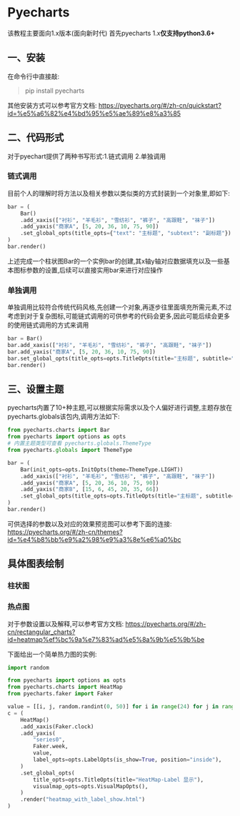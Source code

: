 # Pyecharts 
该教程主要面向1.x版本(面向新时代)
首先pyecharts 1.x**仅支持python3.6+**
## 一、安装
在命令行中直接敲:
> pip install pyecharts 

其他安装方式可以参考官方文档:
https://pyecharts.org/#/zh-cn/quickstart?id=%e5%a6%82%e4%bd%95%e5%ae%89%e8%a3%85

## 二、代码形式
对于pyechart提供了两种书写形式:1.链式调用 2.单独调用
### 链式调用
目前个人的理解时将方法以及相关参数以类似类的方式封装到一个对象里,即如下:
```python
bar = (
    Bar()
    .add_xaxis(["衬衫", "羊毛衫", "雪纺衫", "裤子", "高跟鞋", "袜子"])
    .add_yaxis("商家A", [5, 20, 36, 10, 75, 90])
    .set_global_opts(title_opts={"text": "主标题", "subtext": "副标题"})
)
bar.render()
```
上述完成一个柱状图Bar的一个实例bar的创建,其x轴y轴对应数据填充以及一些基本图标参数的设置,后续可以直接实用bar来进行对应操作

### 单独调用
单独调用比较符合传统代码风格,先创建一个对象,再逐步往里面填充所需元素,不过考虑到对于复杂图标,可能链式调用的可供参考的代码会更多,因此可能后续会更多的使用链式调用的方式来调用
```python
bar = Bar()
bar.add_xaxis(["衬衫", "羊毛衫", "雪纺衫", "裤子", "高跟鞋", "袜子"])
bar.add_yaxis("商家A", [5, 20, 36, 10, 75, 90])
bar.set_global_opts(title_opts=opts.TitleOpts(title="主标题", subtitle="副标题"))
bar.render()
```

## 三、设置主题
pyecharts内置了10+种主题,可以根据实际需求以及个人偏好进行调整,主题存放在pyecharts.globals该包内,调用方法如下:
```python
from pyecharts.charts import Bar
from pyecharts import options as opts
# 内置主题类型可查看 pyecharts.globals.ThemeType
from pyecharts.globals import ThemeType

bar = (
    Bar(init_opts=opts.InitOpts(theme=ThemeType.LIGHT))
    .add_xaxis(["衬衫", "羊毛衫", "雪纺衫", "裤子", "高跟鞋", "袜子"])
    .add_yaxis("商家A", [5, 20, 36, 10, 75, 90])
    .add_yaxis("商家B", [15, 6, 45, 20, 35, 66])
    .set_global_opts(title_opts=opts.TitleOpts(title="主标题", subtitle="副标题"))
)
bar.render()
```
可供选择的参数以及对应的效果预览图可以参考下面的连接:
https://pyecharts.org/#/zh-cn/themes?id=%e4%b8%bb%e9%a2%98%e9%a3%8e%e6%a0%bc

## 具体图表绘制
### 柱状图

### 热点图
对于参数设置以及解释,可以参考官方文档:
https://pyecharts.org/#/zh-cn/rectangular_charts?id=heatmap%ef%bc%9a%e7%83%ad%e5%8a%9b%e5%9b%be

下面给出一个简单热力图的实例:
```python
import random

from pyecharts import options as opts
from pyecharts.charts import HeatMap
from pyecharts.faker import Faker

value = [[i, j, random.randint(0, 50)] for i in range(24) for j in range(7)]
c = (
    HeatMap()
    .add_xaxis(Faker.clock)
    .add_yaxis(
        "series0",
        Faker.week,
        value,
        label_opts=opts.LabelOpts(is_show=True, position="inside"),
    )
    .set_global_opts(
        title_opts=opts.TitleOpts(title="HeatMap-Label 显示"),
        visualmap_opts=opts.VisualMapOpts(),
    )
    .render("heatmap_with_label_show.html")
)
```